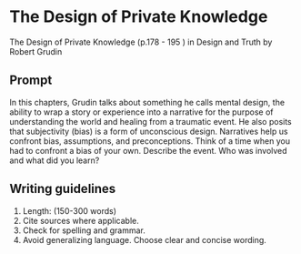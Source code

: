 # The Design of Private Knowledge

The Design of Private Knowledge \(p.178 - 195 \) in Design and Truth by Robert Grudin

## Prompt

In this chapters, Grudin talks about something he calls mental design, the ability to wrap a story or experience into a narrative for the purpose of understanding the world and healing from a traumatic event. He also posits that subjectivity \(bias\) is a form of unconscious design. Narratives help us confront bias, assumptions, and preconceptions. Think of a time when you had to confront a bias of your own. Describe the event. Who was involved and what did you learn?

## Writing guidelines

1. Length: \(150-300 words\)
2. Cite sources where applicable.
3. Check for spelling and grammar.
4. Avoid generalizing language. Choose clear and concise wording.




